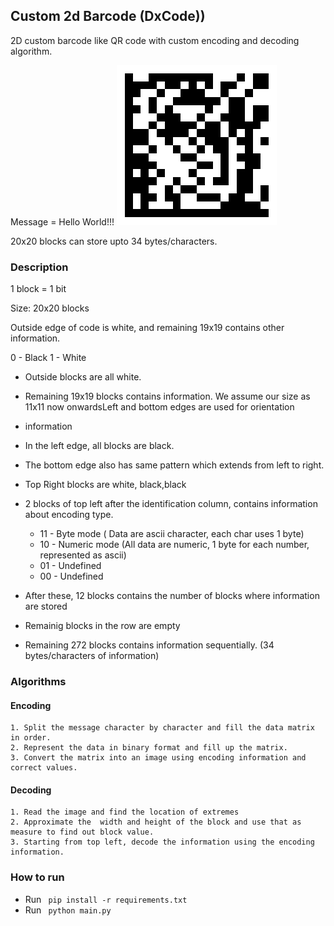 ## Custom 2d Barcode (DxCode))
2D custom barcode like QR code with custom encoding and decoding algorithm.

Message = Hello World!!!
![DxCode Sample: message = Hello World!!!](https://raw.githubusercontent.com/ashishsubedi/custom_2d_barcode/main/generated.png)

20x20 blocks can store upto 34 bytes/characters.

### Description

1 block = 1 bit

Size: 20x20 blocks

Outside edge of code is white, and remaining 19x19 contains other information.

0 - Black
1 - White
- Outside blocks are all white.
- Remaining 19x19 blocks contains information. We assume our size as 11x11 now onwardsLeft and bottom edges are used for orientation
-  information
- In the left edge, all blocks are black.
- The bottom edge also has same pattern which extends from left to right.
- Top Right blocks are white, black,black

- 2 blocks of top left after the identification column, contains information about encoding type. 
    - 11 - Byte mode ( Data are ascii character, each char uses 1 byte)
    - 10 - Numeric mode (All data are numeric, 1 byte for each number, represented as ascii)
    - 01 - Undefined
    - 00 - Undefined
- After these, 12 blocks contains the number of blocks where information are stored
- Remainig blocks in the row are empty

- Remaining 272 blocks contains information sequentially. (34 bytes/characters of information)


### Algorithms

#### Encoding

    1. Split the message character by character and fill the data matrix in order.
    2. Represent the data in binary format and fill up the matrix. 
    3. Convert the matrix into an image using encoding information and correct values.


#### Decoding
    1. Read the image and find the location of extremes
    2. Approximate the  width and height of the block and use that as measure to find out block value.
    3. Starting from top left, decode the information using the encoding information.

### How to run

- Run <code> pip install -r requirements.txt </code>
- Run <code> python main.py </code>

